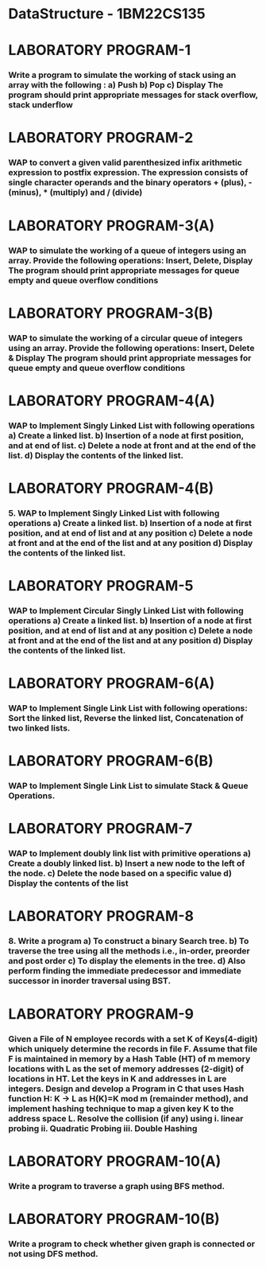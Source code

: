 # DataStructure - 1BM22CS135
<h1>LABORATORY PROGRAM-1</h1>
<h3>Write a program to simulate the working of stack using an array with the following :
a) Push
b) Pop
c) Display
The program should print appropriate messages for stack overflow, stack underflow</h3>
<h1>LABORATORY PROGRAM-2</h1>
<h3>WAP to convert a given valid parenthesized infix arithmetic expression to postfix expression. The expression consists of single character operands and the binary operators + (plus), - (minus), * (multiply) and / (divide)</h3>
<h1>LABORATORY PROGRAM-3(A)</h1>
<h3>WAP to simulate the working of a queue of integers using an array. Provide the following operations: Insert, Delete, Display
The program should print appropriate messages for queue empty and queue overflow conditions</h3>
<h1>LABORATORY PROGRAM-3(B)</h1>
<h3>WAP to simulate the working of a circular queue of integers using an array. Provide the following operations: Insert, Delete & Display
The program should print appropriate messages for queue empty and queue overflow conditions</h3>
<h1>LABORATORY PROGRAM-4(A)</h1>
<h3>WAP to Implement Singly Linked List with following operations
a) Create a linked list.
b) Insertion of a node at first position, and at end of list.
c) Delete a node at front and at the end of the list.
d) Display the contents of the linked list.</h3>
<h1>LABORATORY PROGRAM-4(B)</h1>
<h3>5. WAP to Implement Singly Linked List with following operations
a) Create a linked list.
b) Insertion of a node at first position, and at end of list and at any position
c) Delete a node at front and at the end of the list and at any position
d) Display the contents of the linked list.</h3>
<h1>LABORATORY PROGRAM-5</h1>
<h3>WAP to Implement Circular Singly Linked List with following operations
a) Create a linked list.
b) Insertion of a node at first position, and at end of list and at any position
c) Delete a node at front and at the end of the list and at any position
d) Display the contents of the linked list.</h3>
<h1>LABORATORY PROGRAM-6(A)</h1>
<h3>WAP to Implement Single Link List with following operations: Sort the linked list, Reverse the linked list,
Concatenation of two linked lists.</h3>
<h1>LABORATORY PROGRAM-6(B)</h1>
<h3>WAP to Implement Single Link List to simulate Stack &amp; Queue Operations.</h3>
<h1>LABORATORY PROGRAM-7</h1>
<h3>WAP to Implement doubly link list with primitive operations
a) Create a doubly linked list.
b) Insert a new node to the left of the node.
c) Delete the node based on a specific value
d) Display the contents of the list</h3>
<h1>LABORATORY PROGRAM-8</h1>
<h3>8. Write a program
a) To construct a binary Search tree.
b) To traverse the tree using all the methods i.e., in-order, preorder and post order
c) To display the elements in the tree.
d) Also perform finding the immediate predecessor and immediate successor in inorder traversal using BST.</h3>
<h1>LABORATORY PROGRAM-9</h1>
<h3>Given a File of N employee records with a set K of Keys(4-digit) which uniquely determine
the records in file F.
Assume that file F is maintained in memory by a Hash Table (HT) of m memory locations
with L as the set of memory addresses (2-digit) of locations in HT.
Let the keys in K and addresses in L are integers.
Design and develop a Program in C that uses Hash function H: K -&gt; L as H(K)=K mod m
(remainder method), and implement hashing technique to map a given key K to the address
space L.
Resolve the collision (if any) using
i. linear probing
ii. Quadratic Probing
iii. Double Hashing</h3>
<h1>LABORATORY PROGRAM-10(A)</h1>
<h3>Write a program to traverse a graph using BFS method.</h3>
<h1>LABORATORY PROGRAM-10(B)</h1>
<h3>Write a program to check whether given graph is connected or not using DFS method.</h3>
